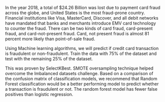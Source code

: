 
In the year 2018, a total of $24.26 Billion was lost due to payment card fraud across the globe, and United States is the most fraud-prone country.
Financial institutions like Visa, MasterCard, Discover, and all debit networks have mandated that banks and merchants introduce EMV card technology to counter the fraud. 
There can be two kinds of card fraud, card-present fraud, and card-not-present fraud. Card, not present fraud is almost 81 percent more likely than point-of-sale fraud. 

Using Machine learning algorithms, we will predict if credit card transaction is fraudulent or non-fraudulent.
Train the data with 75% of the dataset and test with the remaining 25% of the dataset.

This was proven by SelectKBest. SMOTE oversampling technique helped overcome the Imbalanced datasets challenge. 
Based on a comparison of the confusion matrix of classification models, we recommend that Random Forest classification would be a better performing model to predict whether a transaction is fraudulent or not. 
The random forest model has fewer false positives than logistic regression.


